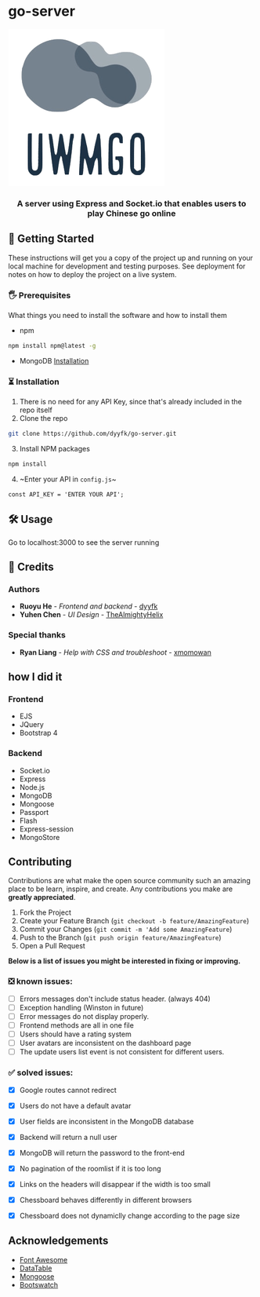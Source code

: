 # go-server
![GitHub Logo](/images/logo.png)
<h3 align="center"> A server using Express and Socket.io that enables users to play Chinese go online </h3>

## 🚀 Getting Started

These instructions will get you a copy of the project up and running on your local machine for development and testing purposes. See deployment for notes on how to deploy the project on a live system.

### 🖐 Prerequisites

What things you need to install the software and how to install them

* npm
```sh
npm install npm@latest -g
```

* MongoDB
[Installation](https://docs.mongodb.com/manual/installation/)

### ⏳ Installation

1. There is no need for any API Key, since that's already included in the repo itself
2. Clone the repo
```sh
git clone https://github.com/dyyfk/go-server.git
```
3. Install NPM packages
```sh
npm install
```
4. ~Enter your API in `config.js`~
```JS
const API_KEY = 'ENTER YOUR API';
```

## 🛠 Usage

Go to localhost:3000 to see the server running

## 👥 Credits
### Authors
* **Ruoyu He** - *Frontend and backend* - [dyyfk](https://github.com/dyyfk)
* **Yuhen Chen** - *UI Design* - [TheAlmightyHelix](https://github.com/TheAlmightyHelix)
### Special thanks
* **Ryan Liang** - *Help with CSS and troubleshoot* - [xmomowan](https://github.com/xmomowan)

## how I did it
### Frontend

* EJS
* JQuery
* Bootstrap 4

### Backend

* Socket.io
* Express
* Node.js
* MongoDB
* Mongoose
* Passport
* Flash
* Express-session
* MongoStore

## Contributing

Contributions are what make the open source community such an amazing place to be learn, inspire, and create. Any contributions you make are **greatly appreciated**.

1. Fork the Project
2. Create your Feature Branch (`git checkout -b feature/AmazingFeature`)
3. Commit your Changes (`git commit -m 'Add some AmazingFeature`)
4. Push to the Branch (`git push origin feature/AmazingFeature`)
5. Open a Pull Request

**Below is a list of issues you might be interested in fixing or improving.**

### ❎ known issues:
- [ ] Errors messages don't include status header. (always 404) 
- [ ] Exception handling (Winston in future)
- [ ] Error messages do not display properly.
- [ ] Frontend methods are all in one file
- [ ] Users should have a rating system
- [ ] User avatars are inconsistent on the dashboard page 
- [ ] The update users list event is not consistent for different users.
### ✅ solved issues: 
- [x] Google routes cannot redirect
- [x] Users do not have a default avatar
- [x] User fields are inconsistent in the MongoDB database
- [x] Backend will return a null user
- [x] MongoDB will return the password to the front-end
- [x] No pagination of the roomlist if it is too long
- [x] Links on the headers will disappear if the width is too small
- [x] Chessboard behaves differently in different browsers
- [x] Chessboard does not dynamiclly change according to the page size


## Acknowledgements
* [Font Awesome](https://fontawesome.com)
* [DataTable](https://datatables.net/)
* [Mongoose](https://mongoosejs.com/)
* [Bootswatch](https://bootswatch.com/)
